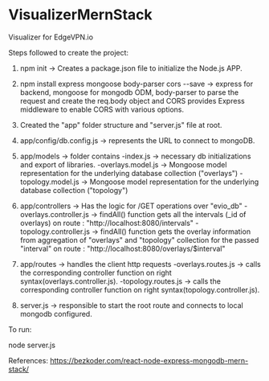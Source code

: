 # VisualizerMernStack
Visualizer for EdgeVPN.io

Steps followed to create the project:

1) npm init -> Creates a package.json file to initialize the Node.js APP.

2) npm install express mongoose body-parser cors --save -> express for backend, mongoose for mongodb ODM, body-parser to parse the request and create the 
req.body object and CORS provides Express middleware to enable CORS with various options.

3) Created the "app" folder structure and "server.js" file at root.

4) app/config/db.config.js -> represents the URL to connect to mongoDB.

5) app/models -> folder contains -index.js -> necessary db initializations and export of libraries.
                                 -overlays.model.js -> Mongoose model representation for the underlying database collection ("overlays")
                                 -topology.model.js -> Mongoose model representation for the underlying database collection ("topology")
                                 
6) app/controllers -> Has the logic for /GET operations over "evio_db" -overlays.controller.js -> findAll() function gets all the intervals (_id of overlays) 
                                                                                                  on route : "http://localhost:8080/intervals"
                                                                       -topology.controller.js -> findAll() function gets the overlay information from 
                                                                                                  aggregation of "overlays" and "topology" collection for the 
                                                                                                  passed "interval" on route : "http://localhost:8080/overlays/$interval"
                                                                                                  
7) app/routes -> handles the client http requests -overlays.routes.js -> calls the corresponding controller function on right syntax(overlays.controller.js).
                                                  -topology.routes.js -> calls the corresponding controller function on right syntax(topology.controller.js).
                                                  
8) server.js -> responsible to start the root route and connects to local mongodb configured.

To run:

node server.js 


References:
https://bezkoder.com/react-node-express-mongodb-mern-stack/

